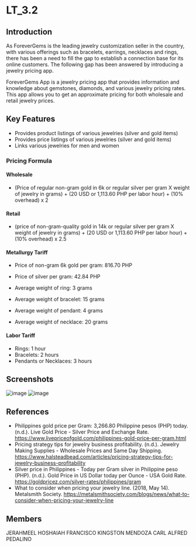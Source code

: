 # LT_3.2

## Introduction
As ForeverGems is the leading jewelry customization seller in the country, with various offerings such as bracelets, earrings, necklaces and rings, there has been a need to fill the gap to establish a connection base for its online customers. The following gap has been answered by introducing a jewelry pricing app.
	
ForeverGems App is a jewelry pricing app that provides information and knowledge about gemstones, diamonds, and various jewelry pricing rates. This app allows you to get an approximate pricing for both wholesale and retail jewelry prices.


## Key Features
- Provides product listings of various jewelries (silver and gold items)
- Provides price listings of various jewelries (silver and gold items)
- Links various jewelries for men and women

### Pricing Formula

#### Wholesale
- (Price of regular non-gram gold in 6k or regular silver per gram X weight of jewelry in grams) + (20 USD or 1,113.60 PHP per labor hour) + (10% overhead) x 2

#### Retail 

- (price of non-gram-quality gold in 14k or regular silver per gram X weight of jewelry in grams) + (20 USD or 1,113.60 PHP per labor hour) + (10% overhead) x 2.5

#### Metallurgy Tariff
- Price of non-gram 6k gold per gram: 816.70 PHP
- Price of silver per gram: 42.84 PHP

- Average weight of ring: 3 grams
- Average weight of bracelet: 15 grams
- Average weight of pendant: 4 grams
- Average weight of necklace: 20 grams

#### Labor Tariff
- Rings: 1 hour
- Bracelets: 2 hours
- Pendants or Necklaces: 3 hours



## Screenshots
![image](https://user-images.githubusercontent.com/108663786/210383632-efdb2182-5dd6-4c73-881a-d45ccc25aaeb.png)
![image](https://user-images.githubusercontent.com/108663786/210383805-fe5ff719-d6b7-489d-a8f0-c4a21d882517.png)

## References
- Philippines gold price per Gram: 3,266.80 Philippine pesos (PHP) today. (n.d.). Live Gold Price - Silver Price and Exchange Rate. https://www.livepriceofgold.com/philippines-gold-price-per-gram.html
- Pricing strategy tips for jewelry business profitability. (n.d.). Jewelry Making Supplies - Wholesale Prices and Same Day Shipping. https://www.halsteadbead.com/articles/pricing-strategy-tips-for-jewelry-business-profitability
- Silver price in Philippines - Today per Gram silver in Philippine peso (PHP). (n.d.). Gold Price in US Dollar today per Ounce - USA Gold Rate. https://goldpricez.com/silver-rates/philippines/gram
- What to consider when pricing your jewelry line. (2018, May 14). Metalsmith Society. https://metalsmithsociety.com/blogs/news/what-to-consider-when-pricing-your-jewelry-line

## Members
JERAHMEEL HOSHAIAH FRANCISCO
KINGSTON MENDOZA
CARL ALFRED PEDALINO
